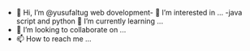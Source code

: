 - 👋 Hi, I’m @yusufaltug
web dovelopment- 👀 I’m interested in ...
-java script and python 🌱 I’m currently learning ...
- 💞️ I’m looking to collaborate on ...
- 📫 How to reach me ...

<!---
yusufaltug/yusufaltug is a ✨ special ✨ repository because its `README.md` (this file) appears on your GitHub profile.
You can click the Preview link to take a look at your changes.
--->
